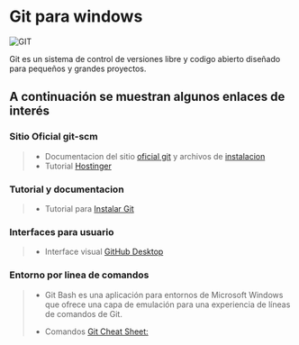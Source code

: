 #  Git para **windows**

![GIT](https://git-scm.com/images/logo@2x.png)

Git es un sistema de control de versiones libre y codigo abierto diseñado para pequeños y grandes proyectos. 

## A continuación se muestran algunos enlaces de interés
### Sitio Oficial git-scm

>- Documentacion del sitio [oficial git](https://git-scm.com/) y archivos de [instalacion](https://git-scm.com/download/win)
>- Tutorial [Hostinger](https://www.hostinger.mx/tutoriales/comandos-de-git)

### Tutorial y documentacion
>- Tutorial para [Instalar Git](https://www.youtube.com/watch?v=ES2xtLyI-B8) 

### Interfaces para usuario
>- Interface visual [GitHub Desktop](https://desktop.github.com/)

### Entorno por linea de comandos
>- Git Bash es una aplicación para entornos de Microsoft Windows que ofrece una capa de emulación para una experiencia de líneas de comandos de Git.
>
>- Comandos [Git Cheat Sheet:](https://education.github.com/git-cheat-sheet-education.pdf)
>

